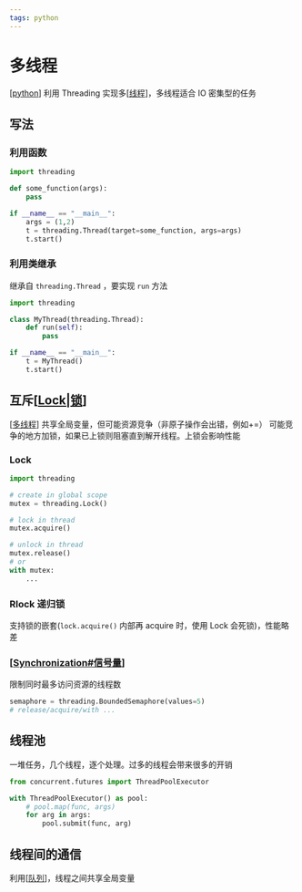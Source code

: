```yaml
---
tags: python
---
```

# 多线程

[[python]] 利用 Threading 实现多[[线程]]，多线程适合 IO 密集型的任务

## 写法

### 利用函数

```python
import threading

def some_function(args):
    pass

if __name__ == "__main__":
    args = (1,2)
    t = threading.Thread(target=some_function, args=args)
    t.start()
```

### 利用类继承

继承自 `threading.Thread` ，要实现 `run` 方法

```python
import threading

class MyThread(threading.Thread):
    def run(self):
        pass

if __name__ == "__main__":
    t = MyThread()
    t.start()
```

## 互斥[[Lock|锁]]

[[多线程]] 共享全局变量，但可能资源竞争（非原子操作会出错，例如+=）
可能竞争的地方加锁，如果已上锁则阻塞直到解开线程。上锁会影响性能

### Lock

```python
import threading

# create in global scope
mutex = threading.Lock()

# lock in thread
mutex.acquire()

# unlock in thread
mutex.release()
# or
with mutex:
    ...
```

### Rlock 递归锁

支持锁的嵌套(`lock.acquire()` 内部再 acquire 时，使用 Lock 会死锁)，性能略差

### [[Synchronization#信号量]]

限制同时最多访问资源的线程数

```python
semaphore = threading.BoundedSemaphore(values=5)
# release/acquire/with ...
```

## 线程池

一堆任务，几个线程，逐个处理。过多的线程会带来很多的开销

```python
from concurrent.futures import ThreadPoolExecutor

with ThreadPoolExecutor() as pool:
    # pool.map(func, args)
    for arg in args:
        pool.submit(func, arg)
```

## 线程间的通信

利用[[队列]]，线程之间共享全局变量

[//begin]: # "Autogenerated link references for markdown compatibility"
[python]: ../python.md "python"
[线程]: <../../operating system/并发/线程.md> "线程"
[Lock|锁]: <../../operating system/并发/Lock.md> "Lock"
[多线程]: 多线程.md "多线程"
[Synchronization#信号量]: <../../operating system/并发/Synchronization.md> "Synchronization"
[队列]: ../../algorithm/data_structure/队列.md "队列"
[//end]: # "Autogenerated link references"
